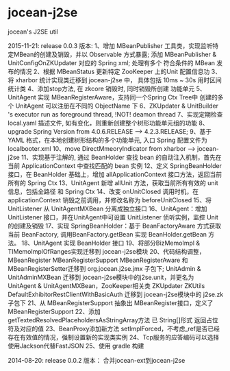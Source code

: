 jocean-j2se
===========

jocean's J2SE util

2015-11-21: release 0.0.3 版本:
    1、增加 MBeanPublisher 工具类，实现监听特定MBean的创建及销毁，并以 Observable 方式暴露; 添加 MBeanPublisher & UnitConfigOnZKUpdater 对应的 Spring xml; 处理有多个 符合条件的 MBean 发布的情况
    2、根据 MBeanStatus 更新特定 ZooKeeper 上的Unit 配置信息功
    3、将 xharbor 统计实现类迁移到 jocean-j2se 中， 具体包括 10ms ~ 30s 用时区间统计类 
    4、添加stop方法, 在 zkcore 销毁时, 同时销毁所创建 功能单元
    5、UnitAgent 实现 MBeanRegisterAware，支持同一个Spring Ctx Tree中 创建的多个 UnitAgent 可以注册在不同的 ObjectName 下
    6、ZKUpdater & UnitBuilder 's executor run as foreground thread, !NOT! deamon thread
    7、实现定期检查 local.yaml 描述文件, 如有变化，则重新创建整个树形功能单元组的功能
    8、upgrade Spring Version from 4.0.6.RELEASE --> 4.2.3.RELEASE;
    9、基于 YAML 格式，在本地创建树形结构的多个功能单元, 入口 Spring 配置文件为 localbooter.xml 
    10、move DirectMmeoryIndicator from xharbor --> jocean-j2se
    11、实现基于注解的, 通过 BeanHolder 查找 bean 的自动注入机制，首先在当前 ApplicationContext 中查找匹配的 bean 实例
    12、定义 SpringBeanHolder 接口，在 BeanHolder 基础上，增加 allApplicationContext 接口方法，返回当前所有的 Spring Ctx
    13、UnitAgent 新增 allUnit 方法，获取当前所有有效的 unit 信息，包括全路径 和 Spring Ctx
    14、改变 onUnitClosed 调用时机，在 applicationContext 销毁之前调用，并修改名称为 beforeUnitClosed
    15、将 UnitListener 从 UnitAgentMXBean 分离成独立接口
    16、UnitAgent：增加 UnitListener 接口，并在UnitAgent中可设置 UnitListener 侦听实例，监控 Unit 的创建及销毁
    17、实现 SpringBeanHolder：基于 BeanFactoryAware 方式获取当前 BeanFactory, 调用BeanFactory.getBean 实现 BeanHolder.getBean 方法。
    18、UnitAgent 实现 BeanHolder 接口
    19、将部分BizMemoImpl & TIMemoImplOfRanges实现迁移到 jocean-j2se模块
    20、代码结构调整，MBeanRegister MBeanRegisterSupport MBeanRegisterAware 和
        MBeanRegisterSetter迁移到 org.jocean.j2se.jmx 子包下; UnitAdmin &
        UnitAdminMXBean 迁移到 jocean-j2se模块中的j2se.unit，并更名为 UnitAgent &
        UnitAgentMXBean，ZooKeeper相关类 ZKUpdater ZKUtils
        DefaultExhibitorRestClientWithBasicAuth 迁移到 jocean-j2se模块中的 j2se.zk 子包下
    21、从 MBeanRegisterSupport 抽象出 MBeanRegister接口，定义了 MBeanRegisterSupport
    22、添加getTextedResolvedPlaceholdersAsStringArray方法 已 String[]形式 返回占位符及对应的值
    23、BeanProxy添加新方法 setImplForced，不考虑_ref是否已经存在有效值的情况，强制设置新的实现类实例
    24、Tcp服务的应答编码可以选择使用Jackson代替FastJSON
    25、使用 gradle 构建

2014-08-20: release 0.0.2 版本：
    合并jocean-ext到jocean-j2se